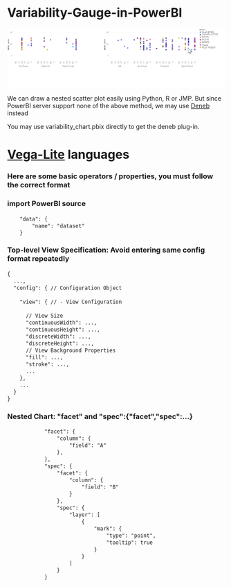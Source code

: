 # Variability-Gauge-in-PowerBI
![Alt Text](https://github.com/ChiaLingWeng/Variability-Gauge-PowerBI-Script/blob/main/demo.gif)

We can draw a nested scatter plot easily using Python, R or JMP.
But since PowerBI server support none of the above method, we may use [Deneb](https://deneb-viz.github.io/) instead

You may use variability_chart.pbix directly to get the deneb plug-in.

# [Vega-Lite](https://vega.github.io/vega-lite/docs/facet.html) languages
### Here are some basic operators / properties, you must follow the correct format
### import PowerBI source 
```
    "data": {
        "name": "dataset"
    }
```

### Top-level View Specification: Avoid entering same config format repeatedly
```
{
  ...,
  "config": { // Configuration Object

    "view": { // - View Configuration

      // View Size
      "continuousWidth": ...,
      "continuousHeight": ...,
      "discreteWidth": ...,
      "discreteHeight": ...,
      // View Background Properties
      "fill": ...,
      "stroke": ...,
      ...
    },
    ...
  }
}
```
### Nested Chart: "facet" and "spec":{"facet","spec":...}
```
            "facet": {
                "column": {
                    "field": "A"
                },
            },
            "spec": {
                "facet": {
                    "column": {
                        "field": "B"
                    }
                },
                "spec": {
                    "layer": [
                        {
                            "mark": {
                                "type": "point",
                                "tooltip": true
                            }
                        }
                    ]
                }
            }
```
